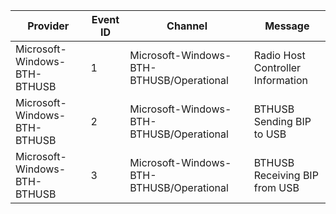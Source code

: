 Provider                      |  Event ID  |  Channel                                   |  Message
------------------------------|------------|--------------------------------------------|-----------------------------------
Microsoft-Windows-BTH-BTHUSB  |  1         |  Microsoft-Windows-BTH-BTHUSB/Operational  |  Radio Host Controller Information
Microsoft-Windows-BTH-BTHUSB  |  2         |  Microsoft-Windows-BTH-BTHUSB/Operational  |  BTHUSB Sending BIP to USB
Microsoft-Windows-BTH-BTHUSB  |  3         |  Microsoft-Windows-BTH-BTHUSB/Operational  |  BTHUSB Receiving BIP from USB